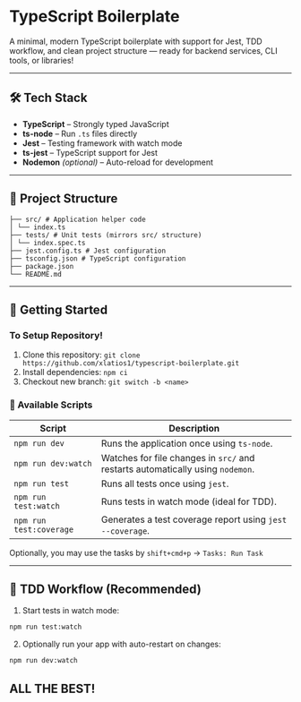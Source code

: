# TypeScript Boilerplate

A minimal, modern TypeScript boilerplate with support for Jest, TDD workflow, and clean project structure — ready for backend services, CLI tools, or libraries!

---

## 🛠 Tech Stack

- **TypeScript** – Strongly typed JavaScript
- **ts-node** – Run `.ts` files directly
- **Jest** – Testing framework with watch mode
- **ts-jest** – TypeScript support for Jest
- **Nodemon** _(optional)_ – Auto-reload for development

---

## 📂 Project Structure

```
├── src/ # Application helper code
│ └── index.ts
├── tests/ # Unit tests (mirrors src/ structure)
│ └── index.spec.ts
├── jest.config.ts # Jest configuration
├── tsconfig.json # TypeScript configuration
├── package.json
└── README.md
```

---

## 🚀 Getting Started

### To Setup Repository!

1. Clone this repository: `git clone https://github.com/xlatios1/typescript-boilerplate.git`
2. Install dependencies: `npm ci`
3. Checkout new branch: `git switch -b <name>`

### 🚀 Available Scripts

| Script                  | Description                                                                    |
| ----------------------- | ------------------------------------------------------------------------------ |
| `npm run dev`           | Runs the application once using `ts-node`.                                     |
| `npm run dev:watch`     | Watches for file changes in `src/` and restarts automatically using `nodemon`. |
| `npm run test`          | Runs all tests once using `jest`.                                              |
| `npm run test:watch`    | Runs tests in watch mode (ideal for TDD).                                      |
| `npm run test:coverage` | Generates a test coverage report using `jest --coverage`.                      |

Optionally, you may use the tasks by `shift+cmd+p` -> `Tasks: Run Task`

---

## 🧪 TDD Workflow (Recommended)

1. Start tests in watch mode:

```bash
npm run test:watch
```

2. Optionally run your app with auto-restart on changes:

```bash
npm run dev:watch
```

## ALL THE BEST!
